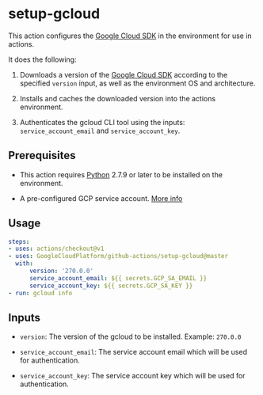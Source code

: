 <!--
 Copyright 2019 Google LLC

 Licensed under the Apache License, Version 2.0 (the "License"); you may not use this file except in
 compliance with the License. You may obtain a copy of the License at

        https://www.apache.org/licenses/LICENSE-2.0

 Unless required by applicable law or agreed to in writing, software distributed under the License
 is distributed on an "AS IS" BASIS, WITHOUT WARRANTIES OR CONDITIONS OF ANY KIND, either express or
 implied. See the License for the specific language governing permissions and limitations under the
 License.
-->

# setup-gcloud

This action configures the [Google Cloud SDK](https://cloud.google.com/sdk/) in the environment for use in actions.

It does the following:

1. Downloads a version of the [Google Cloud SDK](https://cloud.google.com/sdk/) according to the specified `version` input, as well as the environment OS and architecture.

2. Installs and caches the downloaded version into the actions environment.

3. Authenticates the gcloud CLI tool using the inputs: `service_account_email` and `service_account_key`.

## Prerequisites

* This action requires [Python](https://www.python.org/) 2.7.9 or later to be installed on the environment.

* A pre-configured GCP service account. [More info](https://cloud.google.com/iam/docs/creating-managing-service-accounts)

## Usage

```yaml
steps:
- uses: actions/checkout@v1
- uses: GoogleCloudPlatform/github-actions/setup-gcloud@master
  with:
      version: '270.0.0'
      service_account_email: ${{ secrets.GCP_SA_EMAIL }}
      service_account_key: ${{ secrets.GCP_SA_KEY }}
- run: gcloud info
```

## Inputs

* `version`: The version of the gcloud to be installed.  Example: `270.0.0`

* `service_account_email`: The service account email which will be used for authentication.

* `service_account_key`: The service account key which will be used for authentication.

